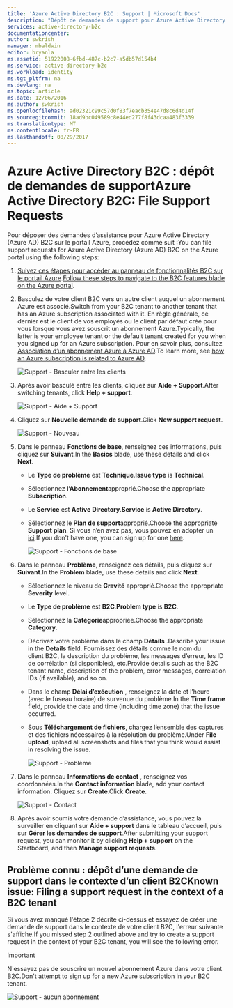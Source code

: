 ```yaml
---
title: 'Azure Active Directory B2C : Support | Microsoft Docs'
description: "Dépôt de demandes de support pour Azure Active Directory B2C"
services: active-directory-b2c
documentationcenter: 
author: swkrish
manager: mbaldwin
editor: bryanla
ms.assetid: 51922008-6fbd-487c-b2c7-a5db57d154b4
ms.service: active-directory-b2c
ms.workload: identity
ms.tgt_pltfrm: na
ms.devlang: na
ms.topic: article
ms.date: 12/06/2016
ms.author: swkrish
ms.openlocfilehash: ad02321c99c57d0f83f7eacb354e47d8c6d4d14f
ms.sourcegitcommit: 18ad9bc049589c8e44ed277f8f43dcaa483f3339
ms.translationtype: MT
ms.contentlocale: fr-FR
ms.lasthandoff: 08/29/2017
---
```

# <a name="azure-active-directory-b2c-file-support-requests"></a><span data-ttu-id="5166a-103">Azure Active Directory B2C : dépôt de demandes de support</span><span class="sxs-lookup"><span data-stu-id="5166a-103">Azure Active Directory B2C: File Support Requests</span></span>
<span data-ttu-id="5166a-104">Pour déposer des demandes d’assistance pour Azure Active Directory (Azure AD) B2C sur le portail Azure, procédez comme suit :</span><span class="sxs-lookup"><span data-stu-id="5166a-104">You can file support requests for Azure Active Directory (Azure AD) B2C on the Azure portal using the following steps:</span></span>

1. <span data-ttu-id="5166a-105">[Suivez ces étapes pour accéder au panneau de fonctionnalités B2C sur le portail Azure](active-directory-b2c-app-registration.md#navigate-to-b2c-settings).</span><span class="sxs-lookup"><span data-stu-id="5166a-105">[Follow these steps to navigate to the B2C features blade on the Azure portal](active-directory-b2c-app-registration.md#navigate-to-b2c-settings).</span></span>
2. <span data-ttu-id="5166a-106">Basculez de votre client B2C vers un autre client auquel un abonnement Azure est associé.</span><span class="sxs-lookup"><span data-stu-id="5166a-106">Switch from your B2C tenant to another tenant that has an Azure subscription associated with it.</span></span> <span data-ttu-id="5166a-107">En règle générale, ce dernier est le client de vos employés ou le client par défaut créé pour vous lorsque vous avez souscrit un abonnement Azure.</span><span class="sxs-lookup"><span data-stu-id="5166a-107">Typically, the latter is your employee tenant or the default tenant created for you when you signed up for an Azure subscription.</span></span> <span data-ttu-id="5166a-108">Pour en savoir plus, consultez [Association d’un abonnement Azure à Azure AD](../active-directory/active-directory-how-subscriptions-associated-directory.md).</span><span class="sxs-lookup"><span data-stu-id="5166a-108">To learn more, see [how an Azure subscription is related to Azure AD](../active-directory/active-directory-how-subscriptions-associated-directory.md).</span></span>
   
    ![Support - Basculer entre les clients](./media/active-directory-b2c-support/support-switch-dir.png)
3. <span data-ttu-id="5166a-110">Après avoir basculé entre les clients, cliquez sur **Aide + Support**.</span><span class="sxs-lookup"><span data-stu-id="5166a-110">After switching tenants, click **Help + support**.</span></span>
   
    ![Support - Aide + Support](./media/active-directory-b2c-support/support-support.png)
4. <span data-ttu-id="5166a-112">Cliquez sur **Nouvelle demande de support**.</span><span class="sxs-lookup"><span data-stu-id="5166a-112">Click **New support request**.</span></span>
   
    ![Support - Nouveau](./media/active-directory-b2c-support/support-new.png)
5. <span data-ttu-id="5166a-114">Dans le panneau **Fonctions de base**, renseignez ces informations, puis cliquez sur **Suivant**.</span><span class="sxs-lookup"><span data-stu-id="5166a-114">In the **Basics** blade, use these details and click **Next**.</span></span>
   
   * <span data-ttu-id="5166a-115">Le **Type de problème** est **Technique**.</span><span class="sxs-lookup"><span data-stu-id="5166a-115">**Issue type** is **Technical**.</span></span>
   * <span data-ttu-id="5166a-116">Sélectionnez **l’Abonnement**approprié.</span><span class="sxs-lookup"><span data-stu-id="5166a-116">Choose the appropriate **Subscription**.</span></span>
   * <span data-ttu-id="5166a-117">Le **Service** est **Active Directory**.</span><span class="sxs-lookup"><span data-stu-id="5166a-117">**Service** is **Active Directory**.</span></span>
   * <span data-ttu-id="5166a-118">Sélectionnez le **Plan de support**approprié.</span><span class="sxs-lookup"><span data-stu-id="5166a-118">Choose the appropriate **Support plan**.</span></span> <span data-ttu-id="5166a-119">Si vous n’en avez pas, vous pouvez en adopter un [ici](https://azure.microsoft.com/en-us/support/plans/).</span><span class="sxs-lookup"><span data-stu-id="5166a-119">If you don't have one, you can sign up for one [here](https://azure.microsoft.com/en-us/support/plans/).</span></span>
     
     ![Support - Fonctions de base](./media/active-directory-b2c-support/support-basics.png)
6. <span data-ttu-id="5166a-121">Dans le panneau **Problème**, renseignez ces détails, puis cliquez sur **Suivant**.</span><span class="sxs-lookup"><span data-stu-id="5166a-121">In the **Problem** blade, use these details and click **Next**.</span></span>
   
   * <span data-ttu-id="5166a-122">Sélectionnez le niveau de **Gravité** approprié.</span><span class="sxs-lookup"><span data-stu-id="5166a-122">Choose the appropriate **Severity** level.</span></span>
   * <span data-ttu-id="5166a-123">Le **Type de problème** est **B2C**.</span><span class="sxs-lookup"><span data-stu-id="5166a-123">**Problem type** is **B2C**.</span></span>
   * <span data-ttu-id="5166a-124">Sélectionnez la **Catégorie**appropriée.</span><span class="sxs-lookup"><span data-stu-id="5166a-124">Choose the appropriate **Category**.</span></span>
   * <span data-ttu-id="5166a-125">Décrivez votre problème dans le champ **Détails** .</span><span class="sxs-lookup"><span data-stu-id="5166a-125">Describe your issue in the **Details** field.</span></span> <span data-ttu-id="5166a-126">Fournissez des détails comme le nom du client B2C, la description du problème, les messages d’erreur, les ID de corrélation (si disponibles), etc.</span><span class="sxs-lookup"><span data-stu-id="5166a-126">Provide details such as the B2C tenant name, description of the problem, error messages, correlation IDs (if available), and so on.</span></span>
   * <span data-ttu-id="5166a-127">Dans le champ **Délai d’exécution** , renseignez la date et l’heure (avec le fuseau horaire) de survenue du problème.</span><span class="sxs-lookup"><span data-stu-id="5166a-127">In the **Time frame** field, provide the date and time (including time zone) that the issue occurred.</span></span>
   * <span data-ttu-id="5166a-128">Sous **Téléchargement de fichiers**, chargez l’ensemble des captures et des fichiers nécessaires à la résolution du problème.</span><span class="sxs-lookup"><span data-stu-id="5166a-128">Under **File upload**, upload all screenshots and files that you think would assist in resolving the issue.</span></span>
     
     ![Support - Problème](./media/active-directory-b2c-support/support-problem.png)
7. <span data-ttu-id="5166a-130">Dans le panneau **Informations de contact** , renseignez vos coordonnées.</span><span class="sxs-lookup"><span data-stu-id="5166a-130">In the **Contact information** blade, add your contact information.</span></span> <span data-ttu-id="5166a-131">Cliquez sur **Create**.</span><span class="sxs-lookup"><span data-stu-id="5166a-131">Click **Create**.</span></span>
   
    ![Support - Contact](./media/active-directory-b2c-support/support-contact.png)
8. <span data-ttu-id="5166a-133">Après avoir soumis votre demande d’assistance, vous pouvez la surveiller en cliquant sur **Aide + support** dans le tableau d’accueil, puis sur **Gérer les demandes de support**.</span><span class="sxs-lookup"><span data-stu-id="5166a-133">After submitting your support request, you can monitor it by clicking **Help + support** on the Startboard, and then **Manage support requests**.</span></span>

## <a name="known-issue-filing-a-support-request-in-the-context-of-a-b2c-tenant"></a><span data-ttu-id="5166a-134">Problème connu : dépôt d’une demande de support dans le contexte d’un client B2C</span><span class="sxs-lookup"><span data-stu-id="5166a-134">Known issue: Filing a support request in the context of a B2C tenant</span></span>
<span data-ttu-id="5166a-135">Si vous avez manqué l'étape 2 décrite ci-dessus et essayez de créer une demande de support dans le contexte de votre client B2C, l'erreur suivante s'affiche.</span><span class="sxs-lookup"><span data-stu-id="5166a-135">If you missed step 2 outlined above and try to create a support request in the context of your B2C tenant, you will see the following error.</span></span>

> [!IMPORTANT]
> <span data-ttu-id="5166a-136">N'essayez pas de souscrire un nouvel abonnement Azure dans votre client B2C.</span><span class="sxs-lookup"><span data-stu-id="5166a-136">Don't attempt to sign up for a new Azure subscription in your B2C tenant.</span></span>  
> 
> 

![Support - aucun abonnement](./media/active-directory-b2c-support/support-no-sub.png)

